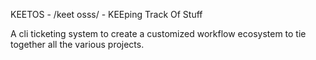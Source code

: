 KEETOS - /keet osss/ - KEEping Track Of Stuff

A cli ticketing system to create a customized workflow ecosystem to tie together all the various projects.
